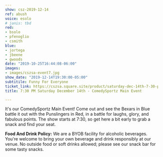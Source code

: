```yaml
---
show: csz-2019-12-14
ref: abush
voice: esolo
# janis: tbd
red:
- bsolo
- pfenoglio
- csmith
blue:
- jortega
- jbeene
- gwoods
date: "2019-10-25T16:44:08-06:00"
images:
- images/cszsa-event7.jpg
show_date: "2019-12-14T19:30:00-05:00"
subtitile: Funny For Everyone
ticket_link: https://cszsa.square.site/product/saturday-dec-14th-7-30-pm-comedysportz-main-event/140?cs=true
title: 7:30 PM Saturday December 14th - ComedySportz Main Event

---
```


It's our ComedySportz Main Event! Come out and see the Bexars in Blue battle it out with the Punslingers in Red, in a battle for laughs, glory, and fabulous points. The show starts at 7:30, so get here a bit early to grab a snack and find your seat.

**Food And Drink Policy:** We are a BYOB facility for alcoholic beverages. You're welcome to bring your own beverage and drink responsibly at our venue. No outside food or soft drinks allowed; please see our snack bar for some tasty snacks.
